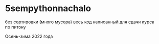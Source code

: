# 5sempythonnachalo
без сортировки (много мусора) весь код написанный для сдачи курса по питону

Осень-зима 2022 года

